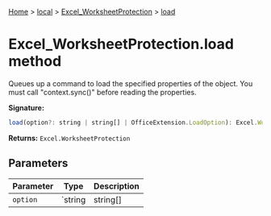 [Home](./index) &gt; [local](local.md) &gt; [Excel\_WorksheetProtection](local.excel_worksheetprotection.md) &gt; [load](local.excel_worksheetprotection.load.md)

# Excel\_WorksheetProtection.load method

Queues up a command to load the specified properties of the object. You must call "context.sync()" before reading the properties.

**Signature:**
```javascript
load(option?: string | string[] | OfficeExtension.LoadOption): Excel.WorksheetProtection;
```
**Returns:** `Excel.WorksheetProtection`

## Parameters

|  Parameter | Type | Description |
|  --- | --- | --- |
|  `option` | `string | string[] | OfficeExtension.LoadOption` |  |

